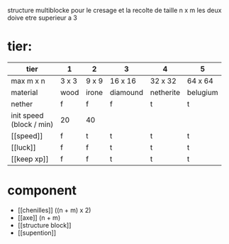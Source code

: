 structure multiblocke pour le cresage et la recolte 
de taille n x m les deux doive etre superieur a 3

# tier:
| tier | 1 | 2 | 3 | 4 | 5 |
| ---- | ---- | ---- | ---- | ---- | ---- |
| max m x n | 3 x 3 | 9 x 9 | 16 x 16 | 32 x 32 | 64 x 64 |
| material | wood | irone | diamound | netherite | belugium |
| nether | f | f | f | t | t |
| init speed<br>(block / min)  | 20 | 40 |  |  |  |
| [[speed]] | f | t | t | t | t |
| [[luck]] | f | f | t | t | t |
| [[keep xp]] | f | f | t | t | t |

#
# component
- [[chenilles]] ((n + m) x 2)
- [[axe]] (n + m)
- [[structure block]]
- [[supention]]